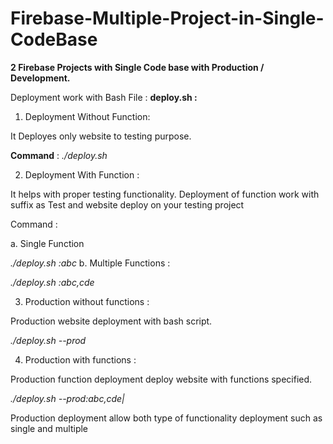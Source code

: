 # Firebase-Multiple-Project-in-Single-CodeBase
<b>2 Firebase Projects with Single Code base with Production / Development.</b>

Deployment work with Bash File :
<b>deploy.sh :</b>

1. Deployment Without Function:

It Deployes only website to testing purpose.

<b>Command</b> :
*./deploy.sh*

2. Deployment With Function :

It helps with proper testing functionality. Deployment of function work with suffix as Test and website deploy on your testing project

Command :

a. Single Function

*./deploy.sh :abc*
b. Multiple Functions :

*./deploy.sh :abc,cde*

3. Production without functions :

Production website deployment with bash script.

*./deploy.sh --prod*


4. Production with functions :

Production function deployment deploy website with functions specified.

*./deploy.sh --prod:abc,cde|*

Production deployment allow both type of functionality deployment such as single and multiple

